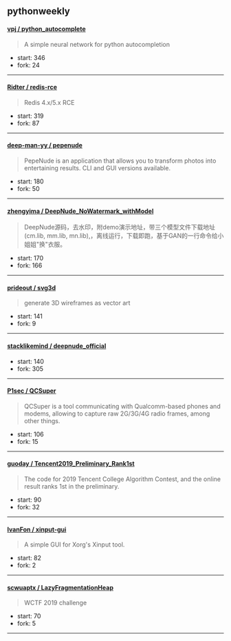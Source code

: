 ## pythonweekly

#### [vpj / python_autocomplete](https://github.com/vpj/python_autocomplete)

> A simple neural network for python autocompletion

+ start: 346
+ fork: 24

----


#### [Ridter / redis-rce](https://github.com/Ridter/redis-rce)

> Redis 4.x/5.x RCE

+ start: 319
+ fork: 87

----


#### [deep-man-yy / pepenude](https://github.com/deep-man-yy/pepenude)

> PepeNude is an application that allows you to transform photos into entertaining results. CLI and GUI versions available.

+ start: 180
+ fork: 50

----


#### [zhengyima / DeepNude_NoWatermark_withModel](https://github.com/zhengyima/DeepNude_NoWatermark_withModel)

> DeepNude源码，去水印，附demo演示地址，带三个模型文件下载地址 (cm.lib, mm.lib, mn.lib),，离线运行，下载即跑，基于GAN的一行命令给小姐姐"换"衣服。

+ start: 170
+ fork: 166

----


#### [prideout / svg3d](https://github.com/prideout/svg3d)

> generate 3D wireframes as vector art

+ start: 141
+ fork: 9

----


#### [stacklikemind / deepnude_official](https://github.com/stacklikemind/deepnude_official)

> 

+ start: 140
+ fork: 305

----


#### [P1sec / QCSuper](https://github.com/P1sec/QCSuper)

> QCSuper is a tool communicating with Qualcomm-based phones and modems, allowing to capture raw 2G/3G/4G radio frames, among other things.

+ start: 106
+ fork: 15

----


#### [guoday / Tencent2019_Preliminary_Rank1st](https://github.com/guoday/Tencent2019_Preliminary_Rank1st)

> The code for 2019 Tencent College Algorithm Contest, and the online result ranks 1st in the preliminary.

+ start: 90
+ fork: 32

----


#### [IvanFon / xinput-gui](https://github.com/IvanFon/xinput-gui)

> A simple GUI for Xorg's Xinput tool.

+ start: 82
+ fork: 2

----


#### [scwuaptx / LazyFragmentationHeap](https://github.com/scwuaptx/LazyFragmentationHeap)

> WCTF 2019 challenge

+ start: 70
+ fork: 5

----

